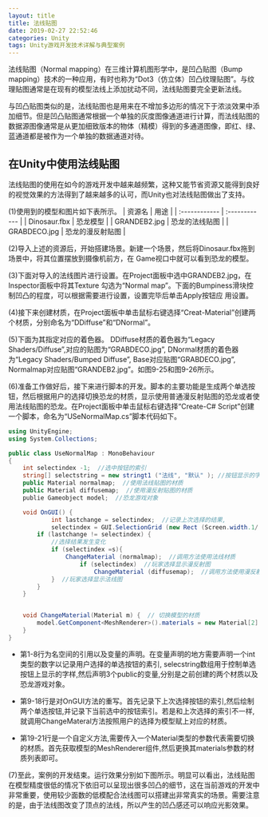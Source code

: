 ```yaml
---
layout: title
title: 法线贴图
date: 2019-02-27 22:52:46
categories: Unity
tags: Unity游戏开发技术详解与典型案例
---
```

法线贴图（Normal mapping）在三维计算机图形学中，是凹凸贴图（Bump mapping）技术的一种应用，有时也称为“Dot3（仿立体）凹凸纹理贴图”。与纹理贴图通常是在现有的模型法线上添加扰动不同，法线贴图要完全更新法线。

与凹凸贴图类似的是，法线贴图也是用来在不增加多边形的情况下于浓淡效果中添加细节。但是凹凸贴图通常根据一个单独的灰度图像通道进行计算，而法线贴图的数据源图像通常是从更加细致版本的物体（精模）得到的多通道图像，即红、绿、蓝通道都是被作为一个单独的数据通道对待。

<!--more-->

## 在Unity中使用法线贴图

法线贴图的使用在如今的游戏开发中越来越频繁，这种又能节省资源又能得到良好的视觉效果的方法得到了越来越多的认可，而Unity也对法线贴图做出了支持。

(1)使用到的模型和图片如下表所示。
| 资源名  | 用途  |
| :------------ | :------------ |
| Dinosaur.fbx  | 恐龙模型  |
| GRANDEB2.jpg  | 恐龙的法线贴图  |
| GRABDECO.jpg  | 恐龙的漫反射贴图  |

(2)导入上述的资源后，开始搭建场景。新建一个场景，然后将Dinosaur.fbx拖到场景中，将其位置摆放到摄像机前方，在
Game视口中就可以看到恐龙的模型。

(3)下面对导入的法线图片进行设置。在Project面板中选中GRANDEB2.jpg，在Inspector面板中将其Texture
勾选为“Normal map”。下面的Bumpiness滑块控制凹凸的程度，可以根据需要进行设置，设置完毕后单击Apply按钮应
用设置。

(4)接下来创建材质，在Project面板中单击鼠标右键选择“Creat-Material”创建两个材质，分别命名为“DDiffuse”和“DNormal”。

(5)下面为其指定对应的着色器。 DDiffuse材质的着色器为“Legacy Shaders/Diffuse”,对应的贴图为“GRABDECO.jpg”, DNormal材质的着色器为“Legacy Shaders/Bumped Diffuse”, Base对应贴图“GRABDECO.jpg”, Normalmap对应贴图“GRANDEB2.jpg”。如图9-25和图9-26所示。

(6)准备工作做好后，接下来进行脚本的开发。脚本的主要功能是生成两个单选按钮，然后根据用户的选择切换恐龙的材质，显示使用普通漫反射贴图的恐龙或者使用法线贴图的恐龙。在Project面板中单击鼠标右键选择“Create-C# Script”创建一个脚本，命名为“USeNormalMap.cs”脚本代码如下。

```cs
using UnityEngine;
using System.Collections;

public class UseNormalMap : MonoBehaviour 
{
	int selectindex -1;  //选中按钮的索引
	string[] selectstring = new stringt1 ("法线", "默认" ); //按钮显示的字样,
	public Material normalmap;  //使用法线贴图的材质
	public Material diffusemap;  //使用漫反射贴图的材质
	publie Gameobject model;  //恐龙游戏对象

	void OnGUI() {
			int lastchange = selectindex;  //记录上次选择的结果,
			selectindex = GUI.SelectionGrid (new Rect (Screen.width.1/ 2- Screen.width 1/6, o,Screen.width*1/ 3, Screen.height .1/ 15), selectindex, selectstring, 2);//创建单选按钮组
		if (lastchange != selectindex) {
			//选择结果发生变化
			if (selectindex =s){
				ChangeMaterial (normalmap);  //调用方法使用法线材质
					if (selectindex)  //玩家选择显示漫反射图
						ChangeMaterial (diffusemap);  //调用方法使用漫反射材质
			}  //玩家选择显示法线图
		}
	}


	void ChangeMaterial(Material m) {  // 切换模型的材质
		model.GetComponent<MeshRenderer>().materials = new Material[2] (m, m);
	}
}
```

* 第1-8行为名空间的引用以及变量的声明。在变量声明的地方需要声明一个int类型的数字以记录用户选择的单选按钮的素引, selecstring数组用于控制单选按钮上显示的字样,然后声明3个public的变量,分别是之前创建的两个材质以及恐龙游戏对象。

* 第9-18行是对OnGUI方法的重写。首先记录下上次选择按钮的索引,然后绘制两个单选按钮,并记录下当前选中的按钮索引。若是和上次选择的索引不一样,就调用ChangeMateral方法按照用户的选择为模型赋上对应的材质。

* 第19-21行是一个自定义方法,需要传入一个Material类型的参数代表需要切换的材质。首先获取模型的MeshRenderer组件,然后更换其materials参数的材质列表即可。

(7)至此，案例的开发结束。运行效果分别如下图所示。明显可以看出，法线贴图在模型精度很低的情况下依旧可以呈现出很多凹凸的细节，这在当前游戏的开发中非常重要，使用较少面数的低模配合法线图可以搭建出非常真实的场景。需要注意的是，由于法线图改变了顶点的法线，所以产生的凹凸感还可以响应光影效果。